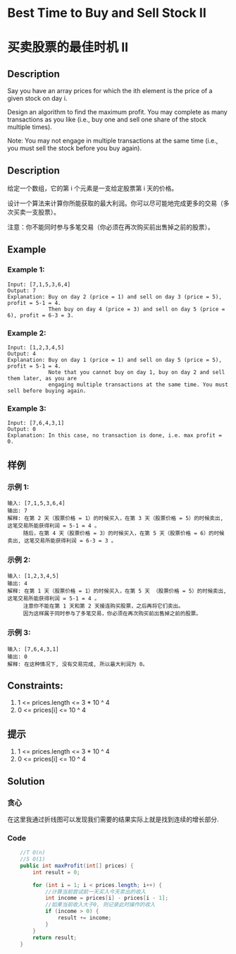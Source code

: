 # Best Time to Buy and Sell Stock II
# 买卖股票的最佳时机 II

## Description
Say you have an array prices for which the ith element is the price of a given stock on day i.

Design an algorithm to find the maximum profit. You may complete as many transactions as you like (i.e., buy one and sell one share of the stock multiple times).

Note: You may not engage in multiple transactions at the same time (i.e., you must sell the stock before you buy again).



## Description
给定一个数组，它的第 i 个元素是一支给定股票第 i 天的价格。

设计一个算法来计算你所能获取的最大利润。你可以尽可能地完成更多的交易（多次买卖一支股票）。

注意：你不能同时参与多笔交易（你必须在再次购买前出售掉之前的股票）。



## Example
### Example 1:
    Input: [7,1,5,3,6,4]
    Output: 7
    Explanation: Buy on day 2 (price = 1) and sell on day 3 (price = 5), profit = 5-1 = 4.
                 Then buy on day 4 (price = 3) and sell on day 5 (price = 6), profit = 6-3 = 3.

### Example 2:
    Input: [1,2,3,4,5]
    Output: 4
    Explanation: Buy on day 1 (price = 1) and sell on day 5 (price = 5), profit = 5-1 = 4.
                 Note that you cannot buy on day 1, buy on day 2 and sell them later, as you are
                 engaging multiple transactions at the same time. You must sell before buying again.

### Example 3:
    Input: [7,6,4,3,1]
    Output: 0
    Explanation: In this case, no transaction is done, i.e. max profit = 0.



## 样例
### 示例 1:
    输入: [7,1,5,3,6,4]
    输出: 7
    解释: 在第 2 天（股票价格 = 1）的时候买入，在第 3 天（股票价格 = 5）的时候卖出, 这笔交易所能获得利润 = 5-1 = 4 。
         随后，在第 4 天（股票价格 = 3）的时候买入，在第 5 天（股票价格 = 6）的时候卖出, 这笔交易所能获得利润 = 6-3 = 3 。

### 示例 2:
    输入: [1,2,3,4,5]
    输出: 4
    解释: 在第 1 天（股票价格 = 1）的时候买入，在第 5 天 （股票价格 = 5）的时候卖出, 这笔交易所能获得利润 = 5-1 = 4 。
         注意你不能在第 1 天和第 2 天接连购买股票，之后再将它们卖出。
         因为这样属于同时参与了多笔交易，你必须在再次购买前出售掉之前的股票。

### 示例 3:
    输入: [7,6,4,3,1]
    输出: 0
    解释: 在这种情况下, 没有交易完成, 所以最大利润为 0。



## Constraints:
1. 1 <= prices.length <= 3 * 10 ^ 4
2. 0 <= prices[i] <= 10 ^ 4

## 提示
1. 1 <= prices.length <= 3 * 10 ^ 4
2. 0 <= prices[i] <= 10 ^ 4


## Solution
### 贪心
在这里我通过折线图可以发现我们需要的结果实际上就是找到连续的增长部分.


### Code

```java
    //T O(n)
    //S O(1)
    public int maxProfit(int[] prices) {
        int result = 0;

        for (int i = 1; i < prices.length; i++) {
            //计算当前尝试前一天买入今天卖出的收入
            int income = prices[i] - prices[i - 1];
            //如果当前收入大于0, 则记录此时操作的收入
            if (income > 0) {
                result += income;
            }
        }
        return result;
    }
```